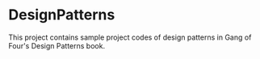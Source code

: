 # DesignPatterns

This project contains sample project codes of design patterns in Gang of Four's Design Patterns book.


